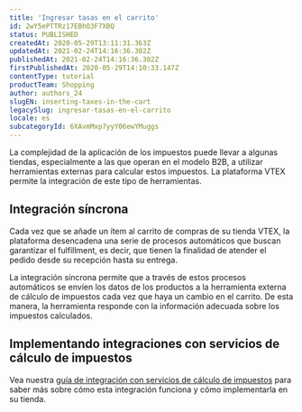 ```yaml
---
title: 'Ingresar tasas en el carrito'
id: 2wY5ePTTRz17EBhO3F7XBQ
status: PUBLISHED
createdAt: 2020-05-29T13:11:31.363Z
updatedAt: 2021-02-24T14:16:36.302Z
publishedAt: 2021-02-24T14:16:36.302Z
firstPublishedAt: 2020-05-29T14:10:33.147Z
contentType: tutorial
productTeam: Shopping
author: authors_24
slugEN: inserting-taxes-in-the-cart
legacySlug: ingresar-tasas-en-el-carrito
locale: es
subcategoryId: 6XAvmMxp7yyY06ewYMuggs
---
```


La complejidad de la aplicación de los impuestos puede llevar a algunas tiendas, especialmente a las que operan en el modelo B2B, a utilizar herramientas externas para calcular estos impuestos. La plataforma VTEX permite la integración de este tipo de herramientas. 

## Integración síncrona

Cada vez que se añade un ítem al carrito de compras de su tienda VTEX, la plataforma desencadena una serie de procesos automáticos que buscan garantizar el fulfillment, es decir, que tienen la finalidad de atender el pedido desde su recepción hasta su entrega.

La integración síncrona permite que a través de estos procesos automáticos se envíen los datos de los productos a la herramienta externa de cálculo de impuestos cada vez que haya un cambio en el carrito. De esta manera, la herramienta responde con la información adecuada sobre los impuestos calculados. 

## Implementando integraciones con servicios de cálculo de impuestos

Vea nuestra [guía de integración con servicios de cálculo de impuestos](https://developers.vtex.com/vtex-developer-docs/docs/tax-service-integration-guide) para saber más sobre cómo esta integración funciona y cómo implementarla en su tienda.

